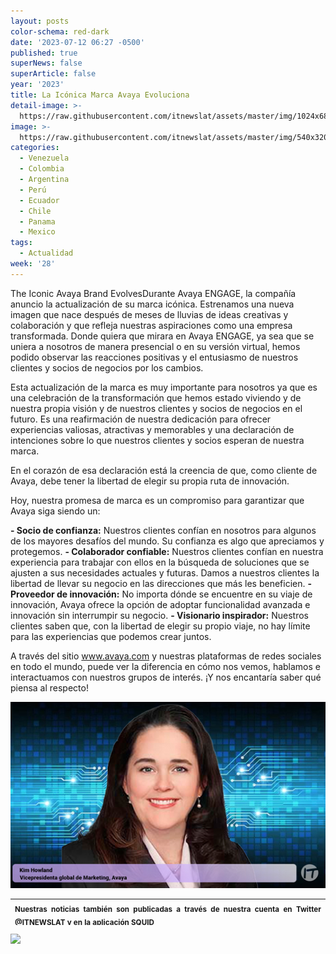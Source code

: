 ```yaml
---
layout: posts
color-schema: red-dark
date: '2023-07-12 06:27 -0500'
published: true
superNews: false
superArticle: false
year: '2023'
title: La Icónica Marca Avaya Evoluciona
detail-image: >-
  https://raw.githubusercontent.com/itnewslat/assets/master/img/1024x680/Kim-Howland-g.jpg
image: >-
  https://raw.githubusercontent.com/itnewslat/assets/master/img/540x320/Kim-Howland-p.jpg
categories:
  - Venezuela
  - Colombia
  - Argentina
  - Perú
  - Ecuador
  - Chile
  - Panama
  - Mexico
tags:
  - Actualidad
week: '28'
---
```

The Iconic Avaya Brand EvolvesDurante Avaya ENGAGE, la compañía anuncio la actualización de su marca icónica. Estrenamos una nueva imagen que nace después de meses de lluvias de ideas creativas y colaboración y que refleja nuestras aspiraciones como una empresa transformada. Donde quiera que mirara en Avaya ENGAGE, ya sea que se uniera a nosotros de manera presencial o en su versión virtual, hemos podido observar las reacciones positivas y el entusiasmo de nuestros clientes y socios de negocios por los cambios.
 
Esta actualización de la marca es muy importante para nosotros ya que es una celebración de la transformación que hemos estado viviendo y de nuestra propia visión y de nuestros clientes y socios de negocios en el futuro. Es una reafirmación de nuestra dedicación para ofrecer experiencias valiosas, atractivas y memorables y una declaración de intenciones sobre lo que nuestros clientes y socios esperan de nuestra marca.
 
En el corazón de esa declaración está la creencia de que, como cliente de Avaya, debe tener la libertad de elegir su propia ruta de innovación.
 
Hoy, nuestra promesa de marca es un compromiso para garantizar que Avaya siga siendo un:
 
**- Socio de confianza:** Nuestros clientes confían en nosotros para algunos de los mayores desafíos del mundo. Su confianza es algo que apreciamos y protegemos.
**- Colaborador confiable:** Nuestros clientes confían en nuestra experiencia para trabajar con ellos en la búsqueda de soluciones que se ajusten a sus necesidades actuales y futuras. Damos a nuestros clientes la libertad de llevar su negocio en las direcciones que más les beneficien.
**- Proveedor de innovación:** No importa dónde se encuentre en su viaje de innovación, Avaya ofrece la opción de adoptar funcionalidad avanzada e innovación sin interrumpir su negocio.
**- Visionario inspirador:** Nuestros clientes saben que, con la libertad de elegir su propio viaje, no hay límite para las experiencias que podemos crear juntos.

A través del sitio www.avaya.com y nuestras plataformas de redes sociales en todo el mundo, puede ver la diferencia en cómo nos vemos, hablamos e interactuamos con nuestros grupos de interés.  ¡Y nos encantaría saber qué piensa al respecto!

![](https://raw.githubusercontent.com/itnewslat/assets/master/img/540x320/Kim-Howland-p.jpg)

<table style="height: 42px;" width="569">
<tbody>
<tr>
<td style="text-align: justify;"><sub><strong>Nuestras noticias también son publicadas a través de nuestra cuenta en Twitter <a href="https://twitter.com/itnewslat?lang=es">@ITNEWSLAT</a> y en la aplicación <a href="https://squidapp.co/en/">SQUID</a></strong></sub></td>
</tr>
</tbody>
</table>
<img src="https://tracker.metricool.com/c3po.jpg?hash=56f88a41e39ab42c063cc51676587a04"/>